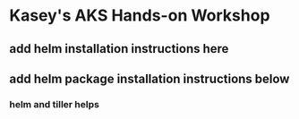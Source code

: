 # Kasey's AKS Hands-on Workshop


## add helm installation instructions here


## add helm package installation instructions below


### helm and tiller helps
